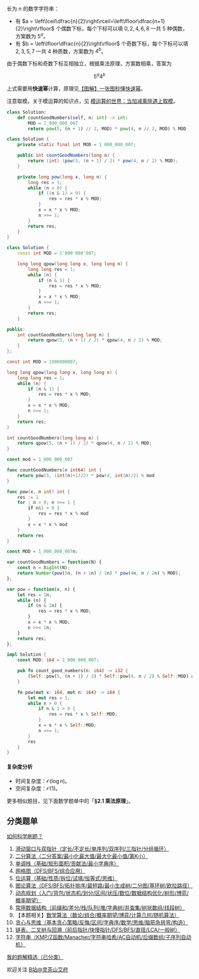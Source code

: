 长为 $n$ 的数字字符串：

- 有 $a = \left\lceil\dfrac{n}{2}\right\rceil=\left\lfloor\dfrac{n+1}{2}\right\rfloor$ 个偶数下标，每个下标可以填 $0,2,4,6,8$ 一共 $5$ 种偶数，方案数为 $5^a$。
- 有 $b = \left\lfloor\dfrac{n}{2}\right\rfloor$ 个奇数下标，每个下标可以填 $2,3,5,7$ 一共 $4$ 种质数，方案数为 $4^b$。

由于偶数下标和奇数下标互相独立，根据乘法原理，方案数相乘，答案为

$$
5^a4^b
$$

上式需要用**快速幂**计算，原理见[【图解】一张图秒懂快速幂](https://leetcode.cn/problems/powx-n/solution/tu-jie-yi-zhang-tu-miao-dong-kuai-su-mi-ykp3i/)。

注意取模。关于模运算的知识点，见 [模运算的世界：当加减乘除遇上取模](https://leetcode.cn/circle/discuss/mDfnkW/)。

```py [sol-Python3]
class Solution:
    def countGoodNumbers(self, n: int) -> int:
        MOD = 1_000_000_007
        return pow(5, (n + 1) // 2, MOD) * pow(4, n // 2, MOD) % MOD
```

```java [sol-Java]
class Solution {
    private static final int MOD = 1_000_000_007;

    public int countGoodNumbers(long n) {
        return (int) (pow(5, (n + 1) / 2) * pow(4, n / 2) % MOD);
    }

    private long pow(long x, long n) {
        long res = 1;
        while (n > 0) {
            if ((n & 1) > 0) {
                res = res * x % MOD;
            }
            x = x * x % MOD;
            n >>= 1;
        }
        return res;
    }
}
```

```cpp [sol-C++]
class Solution {
    const int MOD = 1'000'000'007;

    long long qpow(long long x, long long n) {
        long long res = 1;
        while (n) {
            if (n & 1) {
                res = res * x % MOD;
            }
            x = x * x % MOD;
            n >>= 1;
        }
        return res;
    }

public:
    int countGoodNumbers(long long n) {
        return qpow(5, (n + 1) / 2) * qpow(4, n / 2) % MOD;
    }
};
```

```c [sol-C]
const int MOD = 1000000007;

long long qpow(long long x, long long n) {
    long long res = 1;
    while (n) {
        if (n & 1) {
            res = res * x % MOD;
        }
        x = x * x % MOD;
        n >>= 1;
    }
    return res;
}

int countGoodNumbers(long long n) {
    return qpow(5, (n + 1) / 2) * qpow(4, n / 2) % MOD;
}
```

```go [sol-Go]
const mod = 1_000_000_007

func countGoodNumbers(n int64) int {
    return pow(5, (int(n)+1)/2) * pow(4, int(n)/2) % mod
}

func pow(x, n int) int {
    res := 1
    for ; n > 0; n >>= 1 {
        if n&1 > 0 {
            res = res * x % mod
        }
        x = x * x % mod
    }
    return res
}
```

```js [sol-JavaScript]
const MOD = 1_000_000_007n;

var countGoodNumbers = function(N) {
    const n = BigInt(N);
    return Number(pow(5n, (n + 1n) / 2n) * pow(4n, n / 2n) % MOD);
};

var pow = function(x, n) {
    let res = 1n;
    while (n) {
        if (n & 1n) {
            res = res * x % MOD;
        }
        x = x * x % MOD;
        n >>= 1n;
    }
    return res;
};
```

```rust [sol-Rust]
impl Solution {
    const MOD: i64 = 1_000_000_007;

    pub fn count_good_numbers(n: i64) -> i32 {
        (Self::pow(5, (n + 1) / 2) * Self::pow(4, n / 2) % Self::MOD) as i32
    }

    fn pow(mut x: i64, mut n: i64) -> i64 {
        let mut res = 1;
        while n > 0 {
            if n & 1 > 0 {
                res = res * x % Self::MOD;
            }
            x = x * x % Self::MOD;
            n >>= 1;
        }
        res
    }
}
```

#### 复杂度分析

- 时间复杂度：$\mathcal{O}(\log n)$。
- 空间复杂度：$\mathcal{O}(1)$。

更多相似题目，见下面数学题单中的「**§2.1 乘法原理**」。

## 分类题单

[如何科学刷题？](https://leetcode.cn/circle/discuss/RvFUtj/)

1. [滑动窗口与双指针（定长/不定长/单序列/双序列/三指针/分组循环）](https://leetcode.cn/circle/discuss/0viNMK/)
2. [二分算法（二分答案/最小化最大值/最大化最小值/第K小）](https://leetcode.cn/circle/discuss/SqopEo/)
3. [单调栈（基础/矩形面积/贡献法/最小字典序）](https://leetcode.cn/circle/discuss/9oZFK9/)
4. [网格图（DFS/BFS/综合应用）](https://leetcode.cn/circle/discuss/YiXPXW/)
5. [位运算（基础/性质/拆位/试填/恒等式/思维）](https://leetcode.cn/circle/discuss/dHn9Vk/)
6. [图论算法（DFS/BFS/拓扑排序/最短路/最小生成树/二分图/基环树/欧拉路径）](https://leetcode.cn/circle/discuss/01LUak/)
7. [动态规划（入门/背包/状态机/划分/区间/状压/数位/数据结构优化/树形/博弈/概率期望）](https://leetcode.cn/circle/discuss/tXLS3i/)
8. [常用数据结构（前缀和/差分/栈/队列/堆/字典树/并查集/树状数组/线段树）](https://leetcode.cn/circle/discuss/mOr1u6/)
9. 【本题相关】[数学算法（数论/组合/概率期望/博弈/计算几何/随机算法）](https://leetcode.cn/circle/discuss/IYT3ss/)
10. [贪心与思维（基本贪心策略/反悔/区间/字典序/数学/思维/脑筋急转弯/构造）](https://leetcode.cn/circle/discuss/g6KTKL/)
11. [链表、二叉树与回溯（前后指针/快慢指针/DFS/BFS/直径/LCA/一般树）](https://leetcode.cn/circle/discuss/K0n2gO/)
12. [字符串（KMP/Z函数/Manacher/字符串哈希/AC自动机/后缀数组/子序列自动机）](https://leetcode.cn/circle/discuss/SJFwQI/)

[我的题解精选（已分类）](https://github.com/EndlessCheng/codeforces-go/blob/master/leetcode/SOLUTIONS.md)

欢迎关注 [B站@灵茶山艾府](https://space.bilibili.com/206214)
